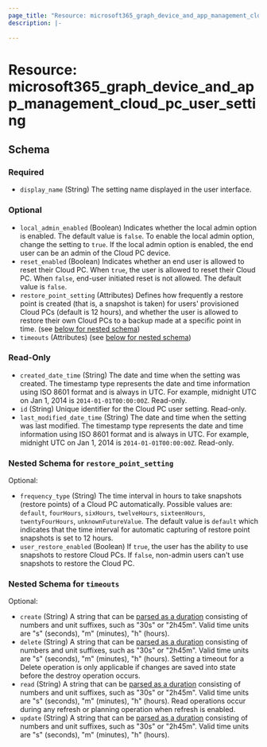 ```yaml
---
page_title: "Resource: microsoft365_graph_device_and_app_management_cloud_pc_user_setting"
description: |-
    
---
```


# Resource: microsoft365_graph_device_and_app_management_cloud_pc_user_setting





<!-- schema generated by tfplugindocs -->
## Schema

### Required

- `display_name` (String) The setting name displayed in the user interface.

### Optional

- `local_admin_enabled` (Boolean) Indicates whether the local admin option is enabled. The default value is `false`. To enable the local admin option, change the setting to `true`. If the local admin option is enabled, the end user can be an admin of the Cloud PC device.
- `reset_enabled` (Boolean) Indicates whether an end user is allowed to reset their Cloud PC. When `true`, the user is allowed to reset their Cloud PC. When `false`, end-user initiated reset is not allowed. The default value is `false`.
- `restore_point_setting` (Attributes) Defines how frequently a restore point is created (that is, a snapshot is taken) for users' provisioned Cloud PCs (default is 12 hours), and whether the user is allowed to restore their own Cloud PCs to a backup made at a specific point in time. (see [below for nested schema](#nestedatt--restore_point_setting))
- `timeouts` (Attributes) (see [below for nested schema](#nestedatt--timeouts))

### Read-Only

- `created_date_time` (String) The date and time when the setting was created. The timestamp type represents the date and time information using ISO 8601 format and is always in UTC. For example, midnight UTC on Jan 1, 2014 is `2014-01-01T00:00:00Z`. Read-only.
- `id` (String) Unique identifier for the Cloud PC user setting. Read-only.
- `last_modified_date_time` (String) The date and time when the setting was last modified. The timestamp type represents the date and time information using ISO 8601 format and is always in UTC. For example, midnight UTC on Jan 1, 2014 is `2014-01-01T00:00:00Z`. Read-only.

<a id="nestedatt--restore_point_setting"></a>
### Nested Schema for `restore_point_setting`

Optional:

- `frequency_type` (String) The time interval in hours to take snapshots (restore points) of a Cloud PC automatically. Possible values are: `default`, `fourHours`, `sixHours`, `twelveHours`, `sixteenHours`, `twentyFourHours`, `unknownFutureValue`. The default value is `default` which indicates that the time interval for automatic capturing of restore point snapshots is set to 12 hours.
- `user_restore_enabled` (Boolean) If `true`, the user has the ability to use snapshots to restore Cloud PCs. If `false`, non-admin users can't use snapshots to restore the Cloud PC.


<a id="nestedatt--timeouts"></a>
### Nested Schema for `timeouts`

Optional:

- `create` (String) A string that can be [parsed as a duration](https://pkg.go.dev/time#ParseDuration) consisting of numbers and unit suffixes, such as "30s" or "2h45m". Valid time units are "s" (seconds), "m" (minutes), "h" (hours).
- `delete` (String) A string that can be [parsed as a duration](https://pkg.go.dev/time#ParseDuration) consisting of numbers and unit suffixes, such as "30s" or "2h45m". Valid time units are "s" (seconds), "m" (minutes), "h" (hours). Setting a timeout for a Delete operation is only applicable if changes are saved into state before the destroy operation occurs.
- `read` (String) A string that can be [parsed as a duration](https://pkg.go.dev/time#ParseDuration) consisting of numbers and unit suffixes, such as "30s" or "2h45m". Valid time units are "s" (seconds), "m" (minutes), "h" (hours). Read operations occur during any refresh or planning operation when refresh is enabled.
- `update` (String) A string that can be [parsed as a duration](https://pkg.go.dev/time#ParseDuration) consisting of numbers and unit suffixes, such as "30s" or "2h45m". Valid time units are "s" (seconds), "m" (minutes), "h" (hours).


